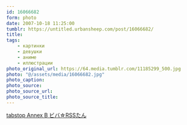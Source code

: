 ```yaml
---
id: 16066682
form: photo
date: 2007-10-18 11:25:00
tumblr: https://untitled.urbansheep.com/post/16066682/
title:
tags:
    - картинки
    - девушки
    - аниме
    - иллюстрации
photo_original_url: https://64.media.tumblr.com/11185299_500.jpg
photo: "@/assets/media/16066682.jpg"
photo_caption:
photo_source:
photo_source_url:
photo_source_title:
---
```


<p><a href="http://blog.goo.ne.jp/sigetch_2005/e/9d8e5af4b825b6747a5e54910140beae">tabstop Annex B ビバ☆RSSたん</a></p>
